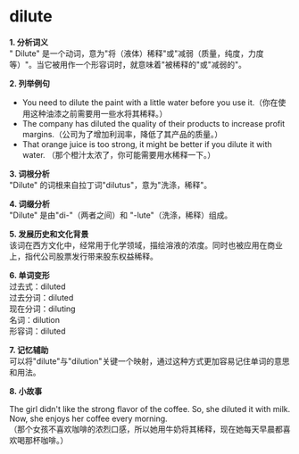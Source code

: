 # dilute

**1\. 分析词义**  
" Dilute" 是一个动词，意为"将（液体）稀释"或"减弱（质量，纯度，力度等）"。当它被用作一个形容词时，就意味着"被稀释的"或"减弱的"。

  

**2\. 列举例句**

  

*   You need to dilute the paint with a little water before you use it.（你在使用这种油漆之前需要用一些水将其稀释。）
*   The company has diluted the quality of their products to increase profit margins.（公司为了增加利润率，降低了其产品的质量。）
*   That orange juice is too strong, it might be better if you dilute it with water. （那个橙汁太浓了，你可能需要用水稀释一下。）

  

**3\. 词根分析**  
"Dilute" 的词根来自拉丁词"dilutus"，意为"洗涤，稀释"。

  

**4\. 词缀分析**  
"Dilute" 是由"di-"（两者之间）和 "-lute"（洗涤，稀释）组成。

  

**5\. 发展历史和文化背景**  
该词在西方文化中，经常用于化学领域，描绘溶液的浓度。同时也被应用在商业上，指代公司股票发行带来股东权益稀释。

  

**6\. 单词变形**  
过去式：diluted  
过去分词：diluted  
现在分词：diluting  
名词：dilution  
形容词：diluted

  

**7\. 记忆辅助**  
可以将"dilute"与"dilution"关键一个映射，通过这种方式更加容易记住单词的意思和用法。

  

**8\. 小故事**

  

The girl didn't like the strong flavor of the coffee. So, she diluted it with milk. Now, she enjoys her coffee every morning.  
（那个女孩不喜欢咖啡的浓烈口感，所以她用牛奶将其稀释，现在她每天早晨都喜欢喝那杯咖啡。）
